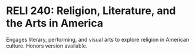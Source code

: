 # RELI 240: Religion, Literature, and the Arts in America

Engages literary, performing, and visual arts to explore religion in American culture. Honors version available.